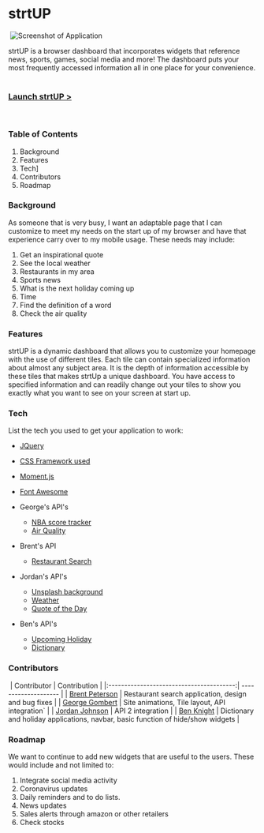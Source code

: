 # strtUP
​
![Screenshot of Application](https://via.placeholder.com/680x340/999999/efefef/?text=Screenshot)

strtUP is a browser dashboard that incorporates widgets that reference news, sports, games, social media and more! The dashboard puts your most frequently accessed information all in one place for your convenience.
​
### [Launch strtUP >](https://brentp24.github.io/strtUP/)
​
### Table of Contents
1.  Background
2.  Features
3.  Tech]
4.  Contributors
5.  Roadmap
​
### Background
As someone that is very busy, I want an adaptable page that I can customize to meet my needs on the start up of my browser and have that experience carry over to my mobile usage. These needs may include:  
1. Get an inspirational quote
2. See the local weather
3. Restaurants in my area
4. Sports news
5. What is the next holiday coming up
6. Time
7. Find the definition of a word
8. Check the air quality


### Features
strtUP is a dynamic dashboard that allows you to customize your homepage with the use of different tiles. Each tile can contain specialized information about almost any subject area. It is the depth of information accessible by these tiles that makes strtUp a unique dashboard. You have access to  specified information and can readily change out your tiles to show you exactly what you want to see on your screen at start up.
​
### Tech
List the tech you used to get your application to work:
​
- [JQuery](https://jquery.com/)
- [CSS Framework used](https://bulma.io/documentation/)
- [Moment.js](https://momentjs.com/)
- [Font Awesome](https://fontawesome.com/)


- George's API's
  - [NBA score tracker](https://www.balldontlie.io/#introduction)
  - [Air Quality](https://openaq.org/v1%20api#/?_k=zdyz6x)
- Brent's API
  - [Restaurant Search](https://developers.zomato.com/api)
- Jordan's API's
  - [Unsplash background](https://unsplash.com/developers)
  - [Weather](https://openweathermap.org/api)
  - [Quote of the Day](https://favqs.com/api)
- Ben's API's 
  - [Upcoming Holiday](https://holidayapi.com/)
  - [Dictionary​](https://www.dictionaryapi.com/)
  
### Contributors
​
| Contributor                              | Contribution         |
|:----------------------------------------:| -------------------- | 
| [Brent Peterson](https://github.com/brentp24) | Restaurant search application, design and bug fixes |
| [George Gombert](https://github.com/georgegombert)  | Site animations, Tile layout, API integration`   |
| [Jordan Johnson](https://github.com/JINJ95) | API 2 integration    |
| [Ben Knight](https://github.com/BenBKnight) | Dictionary and holiday applications, navbar, basic function of hide/show widgets    |
​
### Roadmap 
We want to continue to add new widgets that are useful to the users. These would include and not limited to: 
1.  Integrate social media activity
2.  Coronavirus updates
3.  Daily reminders and to do lists. 
4.  News updates
5.  Sales alerts through amazon or other retailers
6.  Check stocks